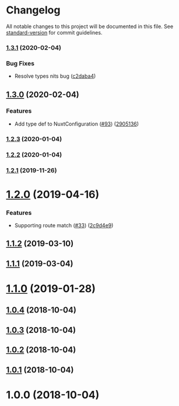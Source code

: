 # Changelog

All notable changes to this project will be documented in this file. See [standard-version](https://github.com/conventional-changelog/standard-version) for commit guidelines.

### [1.3.1](https://github.com/potato4d/nuxt-basic-auth-module/compare/v1.3.0...v1.3.1) (2020-02-04)


### Bug Fixes

* Resolve types nits bug ([c2daba4](https://github.com/potato4d/nuxt-basic-auth-module/commit/c2daba408f9ae57a2c6041df3af0ca9ec2d0b5df))

## [1.3.0](https://github.com/potato4d/nuxt-basic-auth-module/compare/v1.2.3...v1.3.0) (2020-02-04)


### Features

* Add type def to NuxtConfiguration ([#93](https://github.com/potato4d/nuxt-basic-auth-module/issues/93)) ([2905136](https://github.com/potato4d/nuxt-basic-auth-module/commit/290513673573bdc43ee6baa0a094ac62ce90633d))

### [1.2.3](https://github.com/potato4d/nuxt-basic-auth-module/compare/v1.2.2...v1.2.3) (2020-01-04)

### [1.2.2](https://github.com/potato4d/nuxt-basic-auth-module/compare/v1.2.1...v1.2.2) (2020-01-04)

### [1.2.1](https://github.com/potato4d/nuxt-basic-auth-module/compare/v1.2.0...v1.2.1) (2019-11-26)

<a name="1.2.0"></a>
# [1.2.0](https://github.com/potato4d/nuxt-basic-auth-module/compare/v1.1.2...v1.2.0) (2019-04-16)


### Features

* Supporting route match ([#33](https://github.com/potato4d/nuxt-basic-auth-module/issues/33)) ([2c9d4e9](https://github.com/potato4d/nuxt-basic-auth-module/commit/2c9d4e9))



<a name="1.1.2"></a>
## [1.1.2](https://github.com/potato4d/nuxt-basic-auth-module/compare/v1.1.1...v1.1.2) (2019-03-10)



<a name="1.1.1"></a>
## [1.1.1](https://github.com/potato4d/nuxt-basic-auth-module/compare/v1.1.0...v1.1.1) (2019-03-04)



<a name="1.1.0"></a>
# [1.1.0](https://github.com/potato4d/nuxt-basic-auth-module/compare/v1.0.4...v1.1.0) (2019-01-28)



<a name="1.0.4"></a>
## [1.0.4](https://github.com/potato4d/nuxt-basic-auth-module/compare/v1.0.3...v1.0.4) (2018-10-04)



<a name="1.0.3"></a>
## [1.0.3](https://github.com/potato4d/nuxt-basic-auth-module/compare/v1.0.2...v1.0.3) (2018-10-04)



<a name="1.0.2"></a>
## [1.0.2](https://github.com/potato4d/nuxt-basic-auth-module/compare/v1.0.1...v1.0.2) (2018-10-04)



<a name="1.0.1"></a>
## [1.0.1](https://github.com/potato4d/nuxt-basic-auth-module/compare/v1.0.0...v1.0.1) (2018-10-04)



<a name="1.0.0"></a>
# 1.0.0 (2018-10-04)
